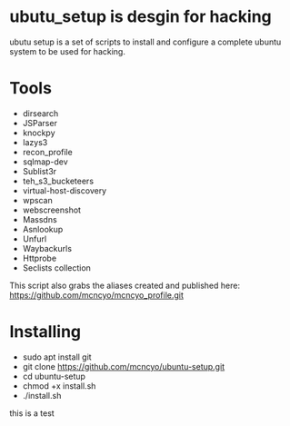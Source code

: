 # ubutu_setup is desgin for hacking 

ubutu setup is a set of scripts to install and configure a complete ubuntu system to be used for hacking.

# Tools

- dirsearch
- JSParser
- knockpy
- lazys3
- recon_profile
- sqlmap-dev
- Sublist3r
- teh_s3_bucketeers
- virtual-host-discovery
- wpscan
- webscreenshot
- Massdns
- Asnlookup
- Unfurl
- Waybackurls
- Httprobe
- Seclists collection

This script also grabs the aliases created and published here:
https://github.com/mcncyo/mcncyo_profile.git

# Installing

- sudo apt install git
- git clone https://github.com/mcncyo/ubuntu-setup.git
- cd ubuntu-setup
- chmod +x install.sh
- ./install.sh

this is a test 